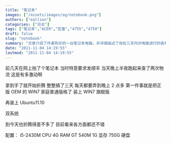 ```yaml
---
title: "笔记本"
images: ["/assets/images/og/notebook.png"]
authors: ["eallion"]
categories: ["日志"]
tags: ["笔记本","ACER","宏基","4755","4750"]
draft: false
slug: "notebook"
summary: "文章介绍了作者购买的一台笔记本电脑，并详细描述了他在三天内对电脑进行的各种操作和配置。最后，他提到这台笔记本是 ACER 品牌的 4755 型号。"
date: "2011-11-04 14:19:55"
lastmod: "2011-11-04 14:19:55"
---
```


前几天在网上拍了个笔记本
当时特意要求发顺丰
当天晚上半夜跑起来查了两次物流
这是有多激动啊

拿到手了就开始折腾
整整搞了三天
每天都要弄到晚上 2 点多
第一件事就是把正版 OEM 的 WIN7 家庭普通版格了
装上 WIN7 旗舰版

再装上 Ubuntu11.10

双系统

到今天也折腾得差不多了
目前看来各方面都还不错

配置：
i5-2430M CPU
4G RAM
GT 540M 1G 显存
750G 硬盘
